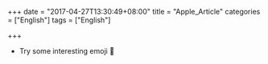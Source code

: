 +++
date = "2017-04-27T13:30:49+08:00"
title = "Apple_Article"
categories = ["English"]
tags = ["English"]

+++

+ Try some interesting emoji 
:monkey:




